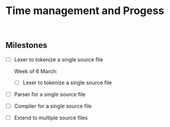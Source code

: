#  Time management and Progess


<br>

## Milestones

- [ ] Lexer to tokenize a single source file 
    
    Week of 6 March:

    - [ ] Lexer to tokenize a single source file 
    


- [ ] Parser for a single source file
- [ ] Compiler for a single source file
- [ ] Extend to multiple source files